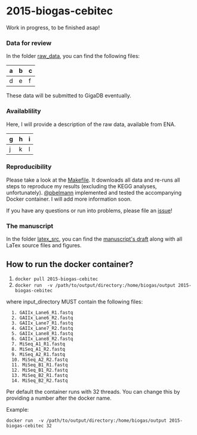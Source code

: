 # 2015-biogas-cebitec

Work in progress, to be finished asap!

### Data for review

In the folder [raw_data](raw_data), you can find the following files:

a | b | c
--- | --- | ---
d | e | f

These data will be submitted to GigaDB eventually.

### Availablility

Here, I will provide a description of the raw data, available from ENA.

g | h | i
--- | --- | ---
j | k | l

### Reproducibility

Please take a look at the [Makefile](Makefile). It downloads all data and re-runs all steps to reproduce my results (excluding the KEGG analyses, unfortunately). [@pbelmann](https://github.com/pbelmann) implemented and tested the accompanying Docker container. I will add more information soon.

If you have any questions or run into problems, please file an [issue](https://github.com/abremges/2015-biogas-cebitec/issues)!

### The manuscript

In the folder [latex_src](latex_src), you can find the [manuscript's draft](latex_src/bremges_gigascience_2015.pdf) along with all LaTex source files and figures.

## How to run the docker container?

1. `docker pull 2015-biogas-cebitec`
2. `docker run  -v /path/to/output/directory:/home/biogas/output 2015-biogas-cebitec`

  where input_directory MUST contain the following files:
      
      1. GAIIx_Lane6_R1.fastq
      2. GAIIx_Lane6_R2.fastq
      3. GAIIx_Lane7_R1.fastq
      4. GAIIx_Lane7_R2.fastq
      5. GAIIx_Lane8_R1.fastq
      6. GAIIx_Lane8_R2.fastq
      7. MiSeq_A1_R1.fastq
      8. MiSeq_A1_R2.fastq
      9. MiSeq_A2_R1.fastq
      10. MiSeq_A2_R2.fastq
      11. MiSeq_B1_R1.fastq
      12. MiSeq_B1_R2.fastq
      13. MiSeq_B2_R1.fastq
      14. MiSeq_B2_R2.fastq
     
Per default the container runs with 32 threads. You can change this by providing a number after the docker name.

Example:

`docker run  -v /path/to/output/directory:/home/biogas/output 2015-biogas-cebitec 32`

